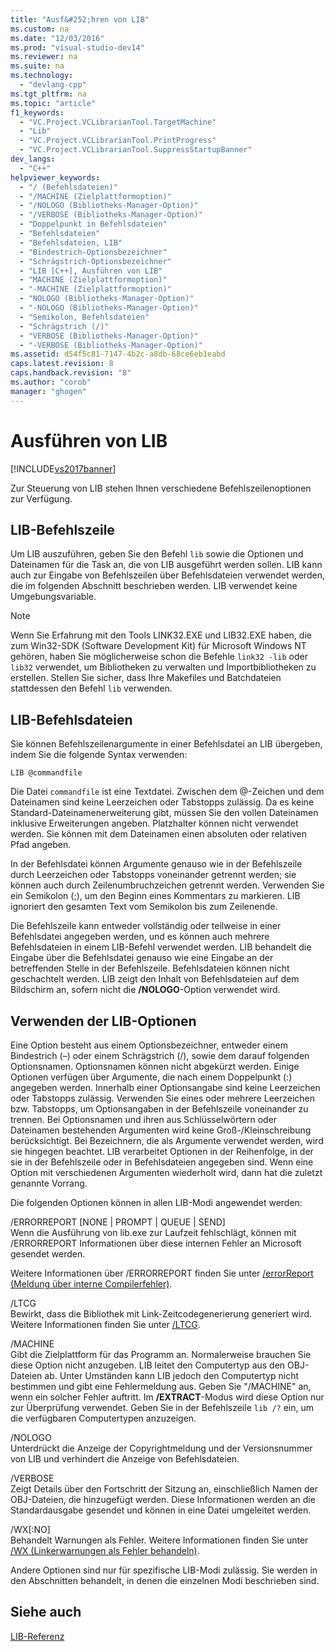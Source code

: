 ```yaml
---
title: "Ausf&#252;hren von LIB"
ms.custom: na
ms.date: "12/03/2016"
ms.prod: "visual-studio-dev14"
ms.reviewer: na
ms.suite: na
ms.technology: 
  - "devlang-cpp"
ms.tgt_pltfrm: na
ms.topic: "article"
f1_keywords: 
  - "VC.Project.VCLibrarianTool.TargetMachine"
  - "Lib"
  - "VC.Project.VCLibrarianTool.PrintProgress"
  - "VC.Project.VCLibrarianTool.SuppressStartupBanner"
dev_langs: 
  - "C++"
helpviewer_keywords: 
  - "/ (Befehlsdateien)"
  - "/MACHINE (Zielplattformoption)"
  - "/NOLOGO (Bibliotheks-Manager-Option)"
  - "/VERBOSE (Bibliotheks-Manager-Option)"
  - "Doppelpunkt in Befehlsdateien"
  - "Befehlsdateien"
  - "Befehlsdateien, LIB"
  - "Bindestrich-Optionsbezeichner"
  - "Schrägstrich-Optionsbezeichner"
  - "LIB [C++], Ausführen von LIB"
  - "MACHINE (Zielplattformoption)"
  - "-MACHINE (Zielplattformoption)"
  - "NOLOGO (Bibliotheks-Manager-Option)"
  - "-NOLOGO (Bibliotheks-Manager-Option)"
  - "Semikolon, Befehlsdateien"
  - "Schrägstrich (/)"
  - "VERBOSE (Bibliotheks-Manager-Option)"
  - "-VERBOSE (Bibliotheks-Manager-Option)"
ms.assetid: d54f5c81-7147-4b2c-a8db-68ce6eb1eabd
caps.latest.revision: 8
caps.handback.revision: "8"
ms.author: "corob"
manager: "ghogen"
---
```

# Ausf&#252;hren von LIB
[!INCLUDE[vs2017banner](../../assembler/inline/includes/vs2017banner.md)]

Zur Steuerung von LIB stehen Ihnen verschiedene Befehlszeilenoptionen zur Verfügung.  
  
## LIB\-Befehlszeile  
 Um LIB auszuführen, geben Sie den Befehl `lib` sowie die Optionen und Dateinamen für die Task an, die von LIB ausgeführt werden sollen.  LIB kann auch zur Eingabe von Befehlszeilen über Befehlsdateien verwendet werden, die im folgenden Abschnitt beschrieben werden.  LIB verwendet keine Umgebungsvariable.  
  
> [!NOTE]
>  Wenn Sie Erfahrung mit den Tools LINK32.EXE und LIB32.EXE haben, die zum Win32\-SDK \(Software Development Kit\) für Microsoft Windows NT gehören, haben Sie möglicherweise schon die Befehle `link32 -lib` oder `lib32` verwendet, um Bibliotheken zu verwalten und Importbibliotheken zu erstellen.  Stellen Sie sicher, dass Ihre Makefiles und Batchdateien stattdessen den Befehl `lib` verwenden.  
  
## LIB\-Befehlsdateien  
 Sie können Befehlszeilenargumente in einer Befehlsdatei an LIB übergeben, indem Sie die folgende Syntax verwenden:  
  
```  
LIB @commandfile  
```  
  
 Die Datei `commandfile` ist eine Textdatei.  Zwischen dem @\-Zeichen und dem Dateinamen sind keine Leerzeichen oder Tabstopps zulässig.  Da es keine Standard\-Dateinamenerweiterung gibt, müssen Sie den vollen Dateinamen inklusive Erweiterungen angeben.  Platzhalter können nicht verwendet werden.  Sie können mit dem Dateinamen einen absoluten oder relativen Pfad angeben.  
  
 In der Befehlsdatei können Argumente genauso wie in der Befehlszeile durch Leerzeichen oder Tabstopps voneinander getrennt werden; sie können auch durch Zeilenumbruchzeichen getrennt werden.  Verwenden Sie ein Semikolon \(;\), um den Beginn eines Kommentars zu markieren.  LIB ignoriert den gesamten Text vom Semikolon bis zum Zeilenende.  
  
 Die Befehlszeile kann entweder vollständig oder teilweise in einer Befehlsdatei angegeben werden, und es können auch mehrere Befehlsdateien in einem LIB\-Befehl verwendet werden.  LIB behandelt die Eingabe über die Befehlsdatei genauso wie eine Eingabe an der betreffenden Stelle in der Befehlszeile.  Befehlsdateien können nicht geschachtelt werden.  LIB zeigt den Inhalt von Befehlsdateien auf dem Bildschirm an, sofern nicht die **\/NOLOGO**\-Option verwendet wird.  
  
## Verwenden der LIB\-Optionen  
 Eine Option besteht aus einem Optionsbezeichner, entweder einem Bindestrich \(–\) oder einem Schrägstrich \(\/\), sowie dem darauf folgenden Optionsnamen.  Optionsnamen können nicht abgekürzt werden.  Einige Optionen verfügen über Argumente, die nach einem Doppelpunkt \(:\) angegeben werden.  Innerhalb einer Optionsangabe sind keine Leerzeichen oder Tabstopps zulässig.  Verwenden Sie eines oder mehrere Leerzeichen bzw. Tabstopps, um Optionsangaben in der Befehlszeile voneinander zu trennen.  Bei Optionsnamen und ihren aus Schlüsselwörtern oder Dateinamen bestehenden Argumenten wird keine Groß\-\/Kleinschreibung berücksichtigt. Bei Bezeichnern, die als Argumente verwendet werden, wird sie hingegen beachtet.  LIB verarbeitet Optionen in der Reihenfolge, in der sie in der Befehlszeile oder in Befehlsdateien angegeben sind.  Wenn eine Option mit verschiedenen Argumenten wiederholt wird, dann hat die zuletzt genannte Vorrang.  
  
 Die folgenden Optionen können in allen LIB\-Modi angewendet werden:  
  
 \/ERRORREPORT \[NONE &#124; PROMPT &#124; QUEUE &#124; SEND\]  
 Wenn die Ausführung von lib.exe zur Laufzeit fehlschlägt, können mit \/ERRORREPORT Informationen über diese internen Fehler an Microsoft gesendet werden.  
  
 Weitere Informationen über \/ERRORREPORT finden Sie unter [\/errorReport \(Meldung über interne Compilerfehler\)](../../build/reference/errorreport-report-internal-compiler-errors.md).  
  
 \/LTCG  
 Bewirkt, dass die Bibliothek mit Link\-Zeitcodegenerierung generiert wird.  Weitere Informationen finden Sie unter [\/LTCG](../../build/reference/ltcg-link-time-code-generation.md).  
  
 \/MACHINE  
 Gibt die Zielplattform für das Programm an.  Normalerweise brauchen Sie diese Option nicht anzugeben.  LIB leitet den Computertyp aus den OBJ\-Dateien ab.  Unter Umständen kann LIB jedoch den Computertyp nicht bestimmen und gibt eine Fehlermeldung aus.  Geben Sie "\/MACHINE" an, wenn ein solcher Fehler auftritt.  Im **\/EXTRACT**\-Modus wird diese Option nur zur Überprüfung verwendet.  Geben Sie in der Befehlszeile `lib /?` ein, um die verfügbaren Computertypen anzuzeigen.  
  
 \/NOLOGO  
 Unterdrückt die Anzeige der Copyrightmeldung und der Versionsnummer von LIB und verhindert die Anzeige von Befehlsdateien.  
  
 \/VERBOSE  
 Zeigt Details über den Fortschritt der Sitzung an, einschließlich Namen der OBJ\-Dateien, die hinzugefügt werden.  Diese Informationen werden an die Standardausgabe gesendet und können in eine Datei umgeleitet werden.  
  
 \/WX\[:NO\]  
 Behandelt Warnungen als Fehler.  Weitere Informationen finden Sie unter [\/WX \(Linkerwarnungen als Fehler behandeln\)](../../build/reference/wx-treat-linker-warnings-as-errors.md).  
  
 Andere Optionen sind nur für spezifische LIB\-Modi zulässig.  Sie werden in den Abschnitten behandelt, in denen die einzelnen Modi beschrieben sind.  
  
## Siehe auch  
 [LIB\-Referenz](../../build/reference/lib-reference.md)